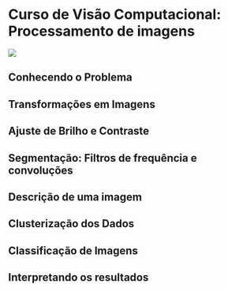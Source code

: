 # Curso de Visão Computacional: Processamento de imagens
![](https://www.alura.com.br/assets/api/share/curso-introducao-visao-computacional.png)


## Conhecendo o Problema

## Transformações em Imagens

## Ajuste de Brilho e Contraste

## Segmentação: Filtros de frequência e convoluções

## Descrição de uma imagem

## Clusterização dos Dados

## Classificação de Imagens

## Interpretando os resultados

